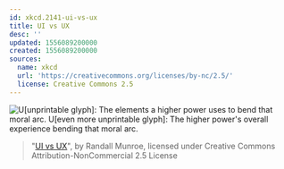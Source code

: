 ```yaml
---
id: xkcd.2141-ui-vs-ux
title: UI vs UX
desc: ''
updated: 1556089200000
created: 1556089200000
sources:
  name: xkcd
  url: 'https://creativecommons.org/licenses/by-nc/2.5/'
  license: Creative Commons 2.5
---
```

![U\[unprintable glyph\]: The elements a higher power uses to bend that moral arc. U[even more unprintable glyph]: The higher power's overall experience bending that moral arc.](https://imgs.xkcd.com/comics/ui_vs_ux.png)
> "[UI vs UX](https://xkcd.com/2141/)", by Randall Munroe, licensed under Creative Commons Attribution-NonCommercial 2.5 License
